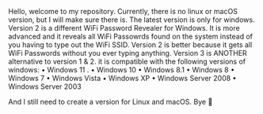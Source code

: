 Hello, welcome to my repository. Currently, there is no linux or macOS version, but I will make sure there is.
The latest version is only for windows.
Version 2 is a different WiFi Password Revealer for Windows. It is more advanced and it reveals all WiFi Passowrds found on the system instead of you having to type out the WiFi SSID. Version 2 is better because it gets all WiFi Passwords without you ever typing anything. Version 3 is ANOTHER alternative to version 1 & 2. it is compatible with the following versions of windows:
• Windows 11                                      .
• Windows 10
• Windows 8.1
• Windows 8
• Windows 7
• Windows Vista
• Windows XP
• Windows Server 2008
• Windows Server 2003

And I still need to create a version for Linux and macOS. Bye 👋
